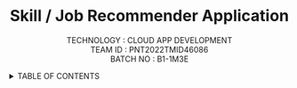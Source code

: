 <br>
<div align="center">
<h1 align="fill" >
  Skill / Job Recommender Application </h1>
  
 <p align="center">
    TECHNOLOGY : CLOUD APP DEVELOPMENT <br />
    TEAM ID    : PNT2022TMID46086 <br />
    BATCH NO   : B1-1M3E <br /> </p> </div> 
 
  
   <!-- TABLE OF CONTENTS -->
<details>
  <summary>TABLE OF CONTENTS</summary>
  <ol>
    <li>
      <a href="#-project-description">PROJECT DESCRIPTION</a>
    </li>
    <li>
      <a href="#-software-required">SOFTWARE REQUIRED</a>
    </li>
    <li><a href="#-skills-required">SKILLS REQUIRED</a></li>
    <li><a href="#-TEAM-MEMBERS">TEAM MEMBERS</a></li>
    <li><a href="#-ASSIGNMENT-FINISHED">ASSIGNMENT FINISHED</a></li>
     <ul>
        <li><a href="#-LINKS">LINKS</a></li>
        </ul>
    <li><a href="#-PROJECT-DESIGN-&-PLANNING">PROJECT DESIGN & PLANNING</a></li>
     <ul>
        <li><a href="#-IDEATION-PHASE">IDEATION PHASE</a></li>
           <ul>
                <li><a href="https://github.com/IBM-EPBL/IBM-Project-4347-1658729356/tree/main/Project%20Design%20%26%20Planning/Ideation%20Phase/Literature_Survey">LITERATURE SURVEY</a></li>   
                 <li><a href="https://github.com/IBM-EPBL/IBM-Project-4347-1658729356/tree/main/Project%20Design%20%26%20Planning/Ideation%20Phase/Problem_Statement">PROBLEM STATEMENT</a></li>   
                  <li><a href="https://github.com/IBM-EPBL/IBM-Project-4347-1658729356/tree/main/Project%20Design%20%26%20Planning/Ideation%20Phase/Empathy_Map">EMPATHY MAP</a></li>
             <li><a href="https://github.com/IBM-EPBL/IBM-Project-4347-1658729356/tree/main/Project%20Design%20%26%20Planning/Ideation%20Phase/Brainstrom%20%26%20Ideation">BRAINSTORM & IDEATION</a></li>
             <li><a href="https://github.com/IBM-EPBL/IBM-Project-4347-1658729356/tree/main/Project%20Design%20%26%20Planning/Ideation%20Phase/Brainstrom%20%26%20Ideation">3 IDEAS</a></li>
    </ul>
        <li><a href="#-DESIGN-PHASE-PHASE">DESIGN PHASE</a></li>
        <ul>
        <li><a href="#-DESIGN-PHASE-01">DESIGN PHASE 01</a></li>
           <ul>
              <li><a href="https://github.com/IBM-EPBL/IBM-Project-4347-1658729356/tree/main/Project%20Design%20%26%20Planning/Project%20Design%20Phase%20I/SOLUTION_ARCHITECTURE">ARCHITECTURE</a></li>
        </ul>
    <ul>
        <li><a href="https://github.com/IBM-EPBL/IBM-Project-4347-1658729356/tree/main/Project%20Design%20%26%20Planning/Project%20Design%20Phase%20I/PROPOSED%20SOLUTION">PROBLEM SOLUTION FIT</a></li>
        </ul>       
    <ul>
        <li><a href="https://github.com/IBM-EPBL/IBM-Project-4347-1658729356/tree/main/Project%20Design%20%26%20Planning/Project%20Design%20Phase%20I/PROPOSED%20SOLUTION">PROPOSED SOLUTION</a></li>
        </ul>
        <li><a href="#design-phase-02">DESIGN PHASE 02</a></li>
           <ul>
        <li><a href="https://github.com/IBM-EPBL/IBM-Project-4347-1658729356/tree/main/Project%20Design%20%26%20Planning/Project%20Design%20Phase%20II/CUSTOMER%20JOURNEY">CUSTOMER JOURNEY</a></li>
           <ul>
           <ul>
        <li><a href="https://github.com/IBM-EPBL/IBM-Project-4347-1658729356/tree/main/Project%20Design%20%26%20Planning/Project%20Design%20Phase%20II/DATA%20FLOW%20DIAGRAM">DATA FLOW DIAGRAM</a></li>
           <ul>
    
# 📝 PROJECT DESCRIPTION
Having lots of skills but wondering which job will best suit you ? Don’t need to worry! we have come up with a skill recommender solution through which the fresher or the skilled person can login and find the jobs by using search option or they can directly interact with the chatbot and get their dream job.

To develop an end to end web application capable of displaying the current job openings based on the skillset of the users.The users and their information are stored in the Database.An alert is sent when there is an opening based on the user skillset.User will interact with the chatbot and can get the recommendations based on his skills.We can use job search API to get the current job openings in the market which will fetch the data directly from the webpage.
<hr>

#👨🏻‍💻 SOFTWARE REQUIRED <br />
- PYTHON<br />
- FLASK<br />
- DOCKER<br />

<hr>

## 🈸 SKILLS REQUIRED
|    |   |   |
| :---:         |     :---:      |          :---: | 
| IBM CLOUD   | HTML     | CSS    | JAVASCRIPT | 
| PYTHON - FLASK    | KUBERNETES      | DOCKER    |
| IBM CONTAINER REGISTRY | IBM CLOUD OBJECT | IBM DB2 |
| | | |

<hr>

## 🧑🏻‍🦰 TEAM MEMBERS
- Jegan T
- Gnanamoorthy R   
- Desikan E
- Manikandan D

<hr>
    
    
  ## 📒 ASSIGNMENT FINISHED
- [x] ASSIGNMENT 1
- [x] ASSIGNMENT 2
- [x] ASSIGNMENT 3 
<hr> 
    
 ## 🔗 LINKS

| TEAM MEMBERS | FOLDER LINK    |
| ------------- | ------------- |
| Jegan T| <button> <a href="https://github.com/IBM-EPBL/IBM-Project-4347-1658729356/tree/main/ASSIGNMENT/Jegan(814819104012)">CLICK HERE!  </a></button> 
| Gnanamoorthy R | <button> <a href="https://github.com/IBM-EPBL/IBM-Project-4347-1658729356/tree/main/ASSIGNMENT/Gnanamoorthy(814819104009)">CLICK HERE!  </a> </button> |
| Desikan E   | <button><a href="https://github.com/IBM-EPBL/IBM-Project-4347-1658729356/tree/main/ASSIGNMENT/Desikan(814819104008)">CLICK HERE!  </a> </button> |
| Manikandan D   | <button><a href="https://github.com/IBM-EPBL/IBM-Project-4347-1658729356/tree/main/ASSIGNMENT/Manikandan(814819104017)">CLICK HERE! </a> </button> |

<hr>

## PROJECT DESIGN & PLANNING
# 🧩 IDEATION PHASE

      Ideation is the process where you generate ideas and solutions through sessions such as Sketching, Prototyping, Brainstorming, Brainwriting, Worst Possible Idea, and a wealth of other ideation techniques.
- [x] Literature Survey
- [x] Problem Statement
- [x] Empathy Map
- [x] Brainstorm
- [x] Top 3 Ideas
    
# 📝 DESIGN PHASE 
      In the design phase, one or more designs are developed, with which the project result can apparently be achieved. Depending on the subject of the project, the products of the design phase can include dioramas, sketches etc

# DESIGN PHASE 01 ⚒️
- [x] Proposed Solution
- [x] Problem-Solution Fit
- [x] Solution Architecture

# DESIGN PHASE 02 ⚒️
- [x] Solution Requirements
- [x] Customer Journey Map
- [x] Data Flow Diagrams
- [x] Technical Architecture

# PLANNING PHASE
- [x] Milestone and Activity List
- [x] Sprint Delivery plan
    

